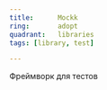```yaml
---
title:      Mockk
ring:       adopt
quadrant:   libraries
tags: [library, test]

---
```


Фреймворк для тестов
